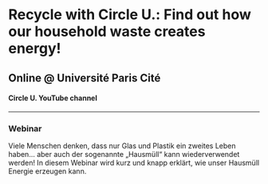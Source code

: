 # Recycle with Circle U.: Find out how our household waste creates energy!  
## Online @ Université Paris Cité
#### Circle U. YouTube channel
---
### Webinar
Viele Menschen denken, dass nur Glas und Plastik ein zweites Leben haben... aber auch der sogenannte „Hausmüll“ kann wiederverwendet werden! In diesem Webinar wird kurz und knapp erklärt, wie unser Hausmüll Energie erzeugen kann.